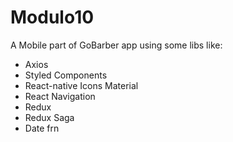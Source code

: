 # Modulo10
A Mobile part of GoBarber app using some libs like:

<ul>
   <li>Axios</li>
   <li>Styled Components</li>
   <li>React-native Icons Material</li>
   <li>React Navigation</li>
   <li>Redux</li>
   <li>Redux Saga </li>
   <li>Date frn</li>
 </ul>
